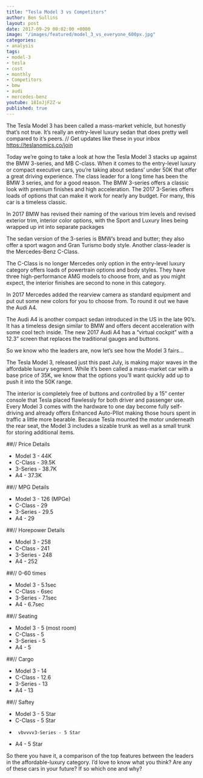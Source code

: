 ```yaml
---
title: "Tesla Model 3 vs Competitors"
author: Ben Sullins
layout: post
date: 2017-09-29 00:02:00 +0000
image: "/images/featured/model_3_vs_everyone_600px.jpg"
categories:
- analysis
tags:
- model-3
- tesla
- cost
- monthly
- Competitors
- bmw
- audi
- mercedes-benz
youtube: 18IoJjF2Z-w
published: true
---
```

The Tesla Model 3 has been called a mass-market vehicle, but honestly that’s not true. It’s really an entry-level luxury sedan that does pretty well compared to it’s peers. // Get updates like these in your inbox https://teslanomics.co/join

Today we’re going to take a look at how the Tesla Model 3 stacks up against the BMW 3-series, and MB C-class. When it comes to the entry-level luxury or compact executive cars, you’re taking about sedans’ under 50K that offer a great driving experience. The class leader for a long time has been the BMW 3 series, and for a good reason. The BMW 3-series offers a classic look with premium finishes and high acceleration. The 2017 3-Series offers loads of options that can make it work for nearly any budget. For many, this car is a timeless classic. 

In 2017 BMW has revised their naming of the various trim levels and revised exterior trim, interior color options, with the Sport and Luxury lines being wrapped up int into separate packages

The sedan version of the 3-series is BMW’s bread and butter; they also offer a sport wagon and Gran Turismo body style. Another class-leader is the Mercedes-Benz C-Class.

The C-Class is no longer Mercedes only option in the entry-level luxury category offers loads of powertrain options and body styles. They have three high-performance AMG models to choose from, and as you might expect, the interior finishes are second to none in this category.

In 2017 Mercedes added the rearview camera as standard equipment and put out some new colors for you to choose from. To round it out we have the Audi A4.

The Audi A4 is another compact sedan introduced in the US in the late 90’s. It has a timeless design similar to BMW and offers decent acceleration with some cool tech inside. The new 2017 Audi A4 has a “virtual cockpit” with a 12.3” screen that replaces the traditional gauges and buttons. 

So we know who the leaders are, now let’s see how the Model 3 fairs...

The Tesla Model 3, released just this past July, is making major waves in the affordable luxury segment. While it’s been called a mass-market car with a base price of 35K, we know that the options you’ll want quickly add up to push it into the 50K range.

The interior is completely free of buttons and controlled by a 15” center console that Tesla placed flawlessly for both driver and passenger use. Every Model 3 comes with the hardware to one day become fully self-driving and already offers Enhanced Auto-PIlot making those hours spent in traffic a little more bearable. Because Tesla mounted the motor underneath the rear seat, the Model 3 includes a sizable trunk as well as a small trunk for storing additional items.

##// Price Details
- Model 3 - 44K
- C-Class - 39.5K
- 3-Series - 38.7K
- A4 - 37.3K

##// MPG Details
- Model 3 - 126 (MPGe)
- C-Class - 29
- 3-Series - 29.5
- A4 - 29

##// Horepower Details
- Model 3 - 258
- C-Class - 241
- 3-Series - 248
- A4 - 252

##// 0-60 times
- Model 3 - 5.1sec
- C-Class - 6sec
- 3-Series - 7.1sec
- A4 - 6.7sec

##// Seating
- Model 3 - 5 (most room)
- C-Class - 5
- 3-Series - 5
- A4 - 5

##// Cargo
- Model 3 - 14
- C-Class - 12.6
- 3-Series - 13
- A4 - 13

##// Saftey
- Model 3 - 5 Star
- C-Class - 5 Star
-      vbvvvv3-Series - 5 Star
- A4 - 5 Star

So there you have it, a comparison of the top features between the leaders in the affordable-luxury category. I’d love to know what you think? Are any of these cars in your future? If so which one and why?
